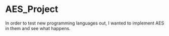 # AES_Project
In order to test new programming languages out, I wanted to implement AES in them and see what happens.

